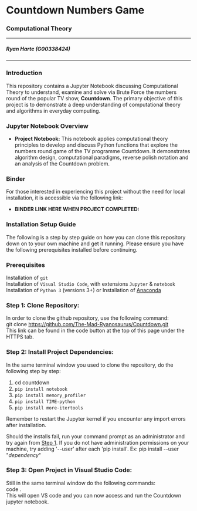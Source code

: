 # **Countdown Numbers Game**

### Computational Theory

---

##### Ryan Harte (G00338424)

---

### **Introduction**

This repository contains a Jupyter Notebook discussing Computational Theory to understand, examine and solve via Brute Force the numbers round of the popular TV show, **Countdown**. The primary objective of this project is to demonstrate a deep understanding of computational theory and algorithms in everyday computing.

### **Jupyter Notebook Overview**

- **Project Notebook:** This notebook applies computational theory principles to develop and discuss Python functions that explore the numbers round game of the TV programme Countdown. It demonstrates algorithm design, computational paradigms, reverse polish notation and an analysis of the Countdown problem.
### **Binder**
For those interested in experiencing this project without the need for local installation, it is accessible via the following link:
- **BINDER LINK HERE WHEN PROJECT COMPLETED:**<br>

### **Installation Setup Guide**

The following is a step by step guide on how you can clone this repository down on to your own machine and get it running. Please ensure you have the following prerequisites installed before continuing.

### **Prerequisites**

Installation of `git` <br>
Installation of `Visual Studio Code`, with extensions `Jupyter` & `notebook`<br>
Installation of `Python 3` (versions 3+)
or
Installation of [Anaconda](https://www.anaconda.com/download/)<br>


<a id="step1"></a>

### **Step 1: Clone Repository:**

In order to clone the github repository, use the following command:<br>
git clone https://github.com/The-Mad-Ryanosaurus/Countdown.git<br>
This link can be found in the code button at the top of this page under the HTTPS tab.

### **Step 2: Install Project Dependencies:**

In the same terminal window you used to clone the repository, do the following step by step:

1. cd countdown
2. `pip install notebook`
3. `pip install memory_profiler`
4. `pip install TIME-python`
5. `pip install more-itertools`

Remember to restart the Jupyter kernel if you encounter any import errors after installation.

Should the installs fail, run your command prompt as an administrator and try again from [Step 1](#step1). If you do not have administration permissions on your machine, try adding '--user' after each 'pip install'. Ex: pip install --user "_dependency_"

### **Step 3: Open Project in Visual Studio Code:**

Still in the same terminal window do the following commands:<br>
code .<br>
This will open VS code and you can now access and run the Countdown jupyter notebook.
